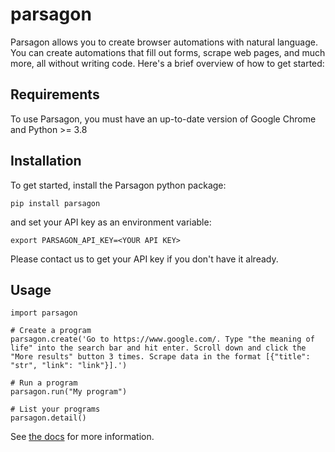 # parsagon

Parsagon allows you to create browser automations with natural language. You can create automations that fill out forms, scrape web pages, and much more, all without writing code. Here's a brief overview of how to get started:

## Requirements

To use Parsagon, you must have an up-to-date version of Google Chrome and Python >= 3.8

## Installation

To get started, install the Parsagon python package:

`pip install parsagon`

and set your API key as an environment variable:

`export PARSAGON_API_KEY=<YOUR API KEY>`

Please contact us to get your API key if you don't have it already.

## Usage

```
import parsagon

# Create a program
parsagon.create('Go to https://www.google.com/. Type "the meaning of life" into the search bar and hit enter. Scroll down and click the "More results" button 3 times. Scrape data in the format [{"title": "str", "link": "link"}].')

# Run a program
parsagon.run("My program")

# List your programs
parsagon.detail()
```

See [the docs](https://parsagon.io/docs/pipelines/overview) for more information.
